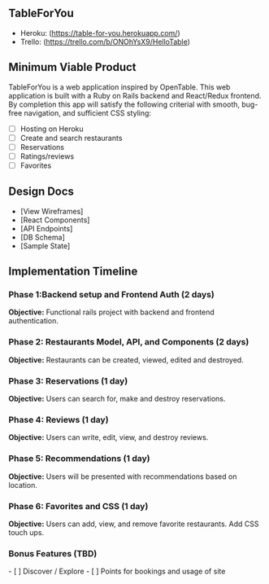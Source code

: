 <h2>TableForYou</h2>

* Heroku: (https://table-for-you.herokuapp.com/)
* Trello: (https://trello.com/b/ONOhYsX9/HelloTable)

<h2>Minimum Viable Product</h2>

TableForYou is a web application inspired by OpenTable. This web application is built with a Ruby on Rails backend and React/Redux frontend. By completion this app will satisfy the following criterial with smooth, bug-free navigation, and sufficient CSS styling:

- [ ] Hosting on Heroku
- [ ] Create and search restaurants
- [ ] Reservations
- [ ] Ratings/reviews
- [ ] Favorites

<h2>Design Docs</h2>

* [View Wireframes]
* [React Components]
* [API Endpoints]
* [DB Schema]
* [Sample State]

<h2>Implementation Timeline</h2>

<h3>Phase 1:Backend setup and Frontend Auth (2 days)</h3>

<b>Objective:</b> Functional rails project with backend and frontend authentication.

<h3>Phase 2: Restaurants Model, API, and Components (2 days)</h3>

<b>Objective:</b> Restaurants can be created, viewed, edited and destroyed.

<h3>Phase 3: Reservations (1 day)</h3>

<b>Objective:</b> Users can search for, make and destroy reservations.

<h3>Phase 4: Reviews (1 day)</h3>

<b>Objective:</b> Users can write, edit, view, and destroy reviews.

<h3>Phase 5: Recommendations (1 day)</h3>

<b>Objective:</b> Users will be presented with recommendations based on location.

<h3>Phase 6: Favorites and CSS (1 day)</h3>

<b>Objective:</b> Users can add, view, and remove favorite restaurants. Add CSS touch ups.


<h3>Bonus Features (TBD)</h3>
- [ ] Discover / Explore
- [ ] Points for bookings and usage of site
